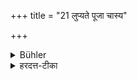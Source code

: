 +++
title = "21 लुप्यते पूजा चास्य"

+++

<details><summary>Bühler</summary>

21. And (other marks of) respect (due to the teacher) are omitted in the presence of the (teacher's teacher).
</details>

<details><summary>हरदत्त-टीका</summary>

## सूत्रम्
लुप्यते पूजा चाऽस्य सकाशे ॥ २१ ॥  
### टिप्पनी
अस्य प्राचार्यस्य सकाशे सन्निधौ आचार्यस्य पूजा लुप्यते न कार्या । न केवलमुपसङ्ग्रहणमेव । उत्तरसूत्रं समावृत्तविषयम् ॥ २१ ॥
</details>
